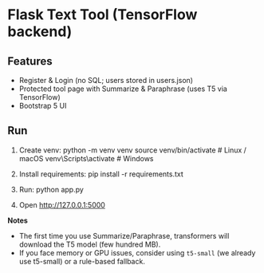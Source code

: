 # Flask Text Tool (TensorFlow backend)

## Features
- Register & Login (no SQL; users stored in users.json)
- Protected tool page with Summarize & Paraphrase (uses T5 via TensorFlow)
- Bootstrap 5 UI

## Run
1. Create venv:
   python -m venv venv
   source venv/bin/activate    # Linux / macOS
   venv\Scripts\activate     # Windows

2. Install requirements:
   pip install -r requirements.txt

3. Run:
   python app.py

4. Open http://127.0.0.1:5000

**Notes**
- The first time you use Summarize/Paraphrase, transformers will download the T5 model (few hundred MB).
- If you face memory or GPU issues, consider using `t5-small` (we already use t5-small) or a rule-based fallback.
